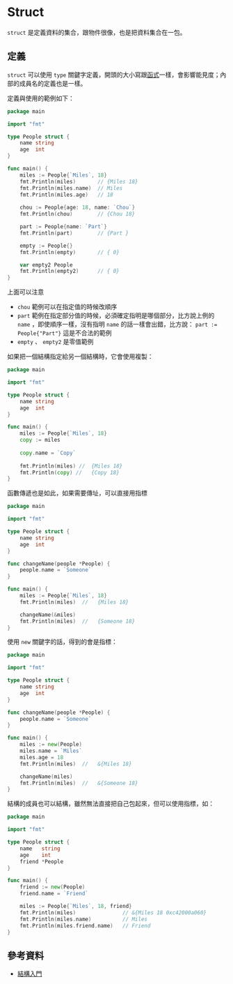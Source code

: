 # Struct

`struct` 是定義資料的集合，跟物件很像，也是把資料集合在一包。

## 定義

`struct` 可以使用 `type` 關鍵字定義，開頭的大小寫跟[函式][Day 10]一樣，會影響能見度；內部的成員名的定義也是一樣。

定義與使用的範例如下：

```go
package main

import "fmt"

type People struct {
	name string
	age  int
}

func main() {
	miles := People{`Miles`, 18}
	fmt.Println(miles)       // {Miles 18}
	fmt.Println(miles.name)  // Miles
	fmt.Println(miles.age)   // 18
	
	chou := People{age: 18, name: `Chou`}
	fmt.Println(chou)        // {Chou 18}

	part := People{name: `Part`}
	fmt.Println(part)        // {Part }

	empty := People{}
	fmt.Println(empty)       // { 0}

	var empty2 People
	fmt.Println(empty2)      // { 0}
}
```

上面可以注意

* `chou` 範例可以在指定值的時候改順序
* `part` 範例在指定部分值的時候，必須確定指明是哪個部分，比方說上例的 `name` ，即使順序一樣，沒有指明 `name` 的話一樣會出錯，比方說： `part := People{"Part"}` 這是不合法的範例
* `empty` 、 `empty2` 是零值範例

如果把一個結構指定給另一個結構時，它會使用複製：

```go
package main

import "fmt"

type People struct {
	name string
	age  int
}

func main() {
	miles := People{`Miles`, 18}
	copy := miles
	
	copy.name = `Copy`
	
	fmt.Println(miles) //  {Miles 18}
	fmt.Println(copy) //   {Copy 18}
}
```

函數傳遞也是如此，如果需要傳址，可以直接用指標

```go
package main

import "fmt"

type People struct {
	name string
	age  int
}

func changeName(people *People) {
	people.name = `Someone`
}

func main() {
	miles := People{`Miles`, 18}
	fmt.Println(miles)  //   {Miles 18}

	changeName(&miles)
	fmt.Println(miles)  //   {Someone 18}
}
```

使用 `new` 關鍵字的話，得到的會是指標：

```go
package main

import "fmt"

type People struct {
	name string
	age  int
}

func changeName(people *People) {
	people.name = `Someone`
}

func main() {
	miles := new(People)
	miles.name = `Miles`
	miles.age = 18
	fmt.Println(miles)  //   &{Miles 18}

	changeName(miles)
	fmt.Println(miles)  //   &{Someone 18}
}
```

結構的成員也可以結構，雖然無法直接把自己包起來，但可以使用指標，如：

```go
package main

import "fmt"

type People struct {
	name   string
	age    int
	friend *People
}

func main() {
	friend := new(People)
	friend.name = `Friend`

	miles := People{`Miles`, 18, friend}
	fmt.Println(miles)               // &{Miles 18 0xc42000a060}
	fmt.Println(miles.name)          // Miles
	fmt.Println(miles.friend.name)   // Friend
}
```

## 參考資料

* [結構入門](https://openhome.cc/Gossip/Go/Struct.html)

[Day 10]: day10.md